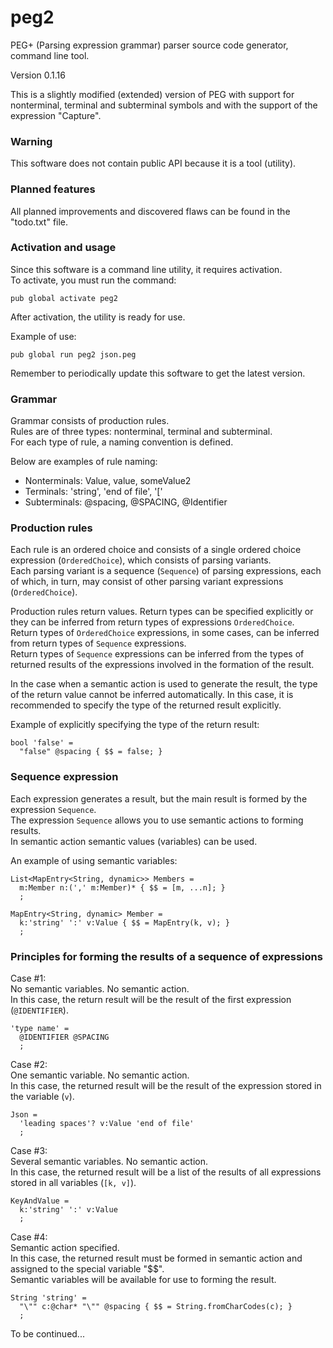 peg2
=======

PEG+ (Parsing expression grammar) parser source code generator, command line tool.

Version 0.1.16

This is a slightly modified (extended) version of PEG with support for nonterminal, terminal and subterminal symbols and with the support of the expression "Capture". 

### Warning

This software does not contain public API because it is a tool (utility).  

### Planned features

All planned improvements and discovered flaws can be found in the "todo.txt" file.  

### Activation and usage

Since this software is a command line utility, it requires activation.  
To activate, you must run the command:  

```
pub global activate peg2
```

After activation, the utility is ready for use.  

Example of use:  

```
pub global run peg2 json.peg
```

Remember to periodically update this software to get the latest version.  

### Grammar

Grammar consists of production rules.  
Rules are of three types: nonterminal, terminal and subterminal.  
For each type of rule, a naming convention is defined.  

Below are examples of rule naming:  

- Nonterminals: Value, value, someValue2  
- Terminals: 'string', 'end of file', '['  
- Subterminals: @spacing, @SPACING, @Identifier  

### Production rules

Each rule is an ordered choice and consists of a single ordered choice expression (`OrderedChoice`), which consists of parsing variants.  
Each parsing variant is a sequence (`Sequence`) of parsing expressions, each of which, in turn, may consist of other parsing variant expressions (`OrderedChoice`).  

Production rules return values. Return types can be specified explicitly or they can be inferred from return types of expressions `OrderedChoice`.  
Return types of `OrderedChoice` expressions, in some cases, can be inferred from return types of `Sequence` expressions.  
Return types of `Sequence` expressions can be inferred from the types of returned results of the expressions involved in the formation of the result.  

In the case when a semantic action is used to generate the result, the type of the return value cannot be inferred automatically. In this case, it is recommended to specify the type of the returned result explicitly.  

Example of explicitly specifying the type of the return result:  

```
bool 'false' =
  "false" @spacing { $$ = false; }
```

### Sequence expression

Each expression generates a result, but the main result is formed by the expression `Sequence`.  
The expression `Sequence` allows you to use semantic actions to forming results.  
In semantic action semantic values (variables) can be used.  

An example of using semantic variables:  

```
List<MapEntry<String, dynamic>> Members =
  m:Member n:(',' m:Member)* { $$ = [m, ...n]; }
  ;

MapEntry<String, dynamic> Member =
  k:'string' ':' v:Value { $$ = MapEntry(k, v); }
  ;
```

### Principles for forming the results of a sequence of expressions

Case #1:  
No semantic variables. No semantic action.  
In this case, the return result will be the result of the first expression (`@IDENTIFIER`).  

```
'type name' =
  @IDENTIFIER @SPACING
  ;
```

Case #2:  
One semantic variable. No semantic action.  
In this case, the returned result will be the result of the expression stored in the variable (`v`).  

```
Json =
  'leading spaces'? v:Value 'end of file'
  ;
```

Case #3:  
Several semantic variables. No semantic action.  
In this case, the returned result will be a list of the results of all expressions stored in all variables (`[k, v]`).  

```
KeyAndValue =
  k:'string' ':' v:Value
  ;
```

Case #4:  
Semantic action specified.  
In this case, the returned result must be formed in semantic action and assigned to the special variable "$$".  
Semantic variables will be available for use to forming the result.  

```
String 'string' =
  "\"" c:@char* "\"" @spacing { $$ = String.fromCharCodes(c); }
  ;
```
To be continued...
